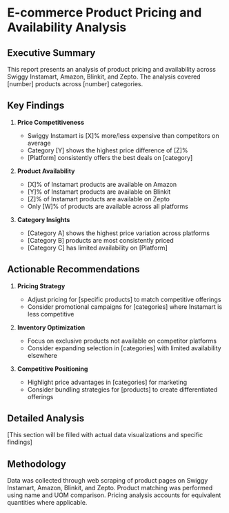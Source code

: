 # E-commerce Product Pricing and Availability Analysis

## Executive Summary

This report presents an analysis of product pricing and availability across Swiggy Instamart, Amazon, Blinkit, and Zepto. The analysis covered [number] products across [number] categories.

## Key Findings

1. **Price Competitiveness**
   - Swiggy Instamart is [X]% more/less expensive than competitors on average
   - Category [Y] shows the highest price difference of [Z]%
   - [Platform] consistently offers the best deals on [category]

2. **Product Availability**
   - [X]% of Instamart products are available on Amazon
   - [Y]% of Instamart products are available on Blinkit
   - [Z]% of Instamart products are available on Zepto
   - Only [W]% of products are available across all platforms

3. **Category Insights**
   - [Category A] shows the highest price variation across platforms
   - [Category B] products are most consistently priced
   - [Category C] has limited availability on [Platform]

## Actionable Recommendations

1. **Pricing Strategy**
   - Adjust pricing for [specific products] to match competitive offerings
   - Consider promotional campaigns for [categories] where Instamart is less competitive

2. **Inventory Optimization**
   - Focus on exclusive products not available on competitor platforms
   - Consider expanding selection in [categories] with limited availability elsewhere

3. **Competitive Positioning**
   - Highlight price advantages in [categories] for marketing
   - Consider bundling strategies for [products] to create differentiated offerings

## Detailed Analysis

[This section will be filled with actual data visualizations and specific findings]

## Methodology

Data was collected through web scraping of product pages on Swiggy Instamart, Amazon, Blinkit, and Zepto. Product matching was performed using name and UOM comparison. Pricing analysis accounts for equivalent quantities where applicable.